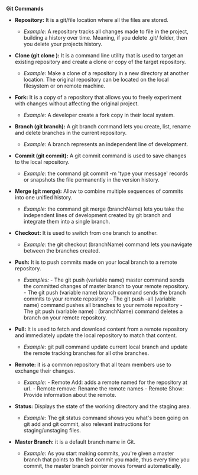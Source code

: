 **Git Commands**
<br>

- **Repository:** It is a git/file location where all the files are stored.

	- _Example:_ A repository tracks all changes made to file in the project, building a history over time. Meaning, if you delete .git/ folder, then you delete your projects history.

- **Clone (git clone ):** It is a command line utility that is used to target an existing repository and create a clone or copy of the target repository.

	- _Example:_ Make a clone of a repository in a new directory at another location. The original repository can be located on the local filesystem or on remote machine.

- **Fork:** It is a copy of a repository that allows you to freely experiment with changes without affecting the original project.

	- _Example:_ A developer create a fork copy in their local system.

- **Branch (git branch):** A git branch command lets you create, list, rename and delete branches in the current repository.
	- _Example:_ A branch represents an independent line of development.

- **Commit (git commit):** A git commit command is used to save changes to the local repository.
	- _Example:_ the command git commit -m 'type your message' records or snapshots the file permanently in the version history.

- **Merge (git merge):** Allow to combine multiple sequences of commits into one unified history.
	- _Example:_ the command git merge (branchName) lets you take the independent lines of development created by git branch and integrate them into a single branch.

- **Checkout:**  It is used to switch from one branch to another.
	- _Example:_ the git checkout (branchName) command lets you navigate between the branches created.

- **Push:** It is to push commits made on your local branch to a remote repository.
	- _Examples:_
                - The git push (variable name) master command sends the committed changes of master branch to your remote repository.
                - The git push (variable name) branch command sends the branch commits to your remote repository
                - The git push -all (variable name) command pushes all branches to your remote repository
                - The git push (variable name) : (branchName) command deletes a branch on your remote repository.

- **Pull:** It is used to fetch and download content from a remote repository and immediately update the local repository
to match that content.
	- _Example:_ git  pull command update current local branch and update the remote tracking branches for all othe branches.

- **Remote:** it is a common repository that all team members use to exchange their changes.
	- _Example:_
                - Remote Add: adds a remote named for the repository at url.
                - Remote remove: Rename the remote names
                - Remote Show: Provide information about the remote.

- **Status:** Displays the state of the working directory and the staging area.
	- _Example:_ The git status command shows you what's been going on git add and git commit, also relevant instructions for staging/unstaging files.

- **Master Branch:** it is a default branch name in Git.
	- _Example:_ As you start making commits, you're given a master branch that points to the last commit you made, thus every time you commit, the master branch pointer moves forward automatically.
